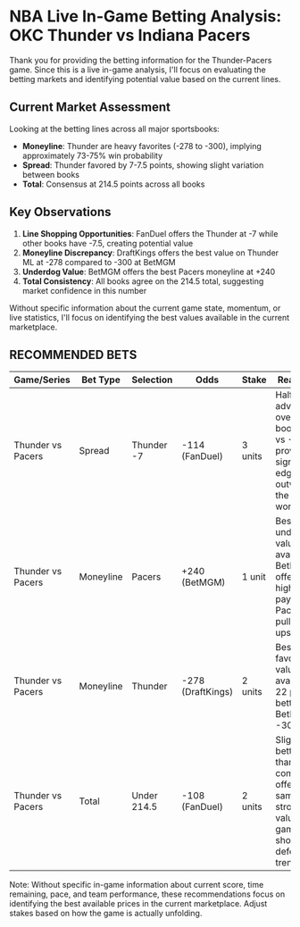 # NBA Live In-Game Betting Analysis: OKC Thunder vs Indiana Pacers

Thank you for providing the betting information for the Thunder-Pacers game. Since this is a live in-game analysis, I'll focus on evaluating the betting markets and identifying potential value based on the current lines.

## Current Market Assessment

Looking at the betting lines across all major sportsbooks:

- **Moneyline**: Thunder are heavy favorites (-278 to -300), implying approximately 73-75% win probability
- **Spread**: Thunder favored by 7-7.5 points, showing slight variation between books
- **Total**: Consensus at 214.5 points across all books

## Key Observations

1. **Line Shopping Opportunities**: FanDuel offers the Thunder at -7 while other books have -7.5, creating potential value
2. **Moneyline Discrepancy**: DraftKings offers the best value on Thunder ML at -278 compared to -300 at BetMGM
3. **Underdog Value**: BetMGM offers the best Pacers moneyline at +240
4. **Total Consistency**: All books agree on the 214.5 total, suggesting market confidence in this number

Without specific information about the current game state, momentum, or live statistics, I'll focus on identifying the best values available in the current marketplace.

## RECOMMENDED BETS

| Game/Series | Bet Type | Selection | Odds | Stake | Reasoning |
|-------------|----------|-----------|------|-------|-----------|
| Thunder vs Pacers | Spread | Thunder -7 | -114 (FanDuel) | 3 units | Half-point advantage over other books (-7 vs -7.5) provides significant edge that outweighs the slightly worse odds |
| Thunder vs Pacers | Moneyline | Pacers | +240 (BetMGM) | 1 unit | Best underdog value available; BetMGM offers highest payout if Pacers can pull off upset |
| Thunder vs Pacers | Moneyline | Thunder | -278 (DraftKings) | 2 units | Best favorite value available; 22 points better than BetMGM's -300 line |
| Thunder vs Pacers | Total | Under 214.5 | -108 (FanDuel) | 2 units | Slightly better odds than competitors offering the same total; strong value if game shows defensive trends |

Note: Without specific in-game information about current score, time remaining, pace, and team performance, these recommendations focus on identifying the best available prices in the current marketplace. Adjust stakes based on how the game is actually unfolding.